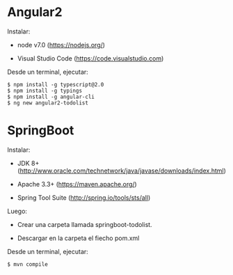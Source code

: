 # Angular2 

Instalar:

- node v7.0 (https://nodejs.org/)

- Visual Studio Code (https://code.visualstudio.com)

Desde un terminal, ejecutar:

~~~
$ npm install -g typescript@2.0
$ npm install -g typings
$ npm install -g angular-cli
$ ng new angular2-todolist
~~~

# SpringBoot

Instalar:

- JDK 8+ (http://www.oracle.com/technetwork/java/javase/downloads/index.html)

- Apache 3.3+ (https://maven.apache.org/)

- Spring Tool Suite (http://spring.io/tools/sts/all)

Luego:

- Crear una carpeta llamada springboot-todolist.

- Descargar en la carpeta el fiecho pom.xml

Desde un terminal, ejecutar:

~~~
$ mvn compile
~~~
